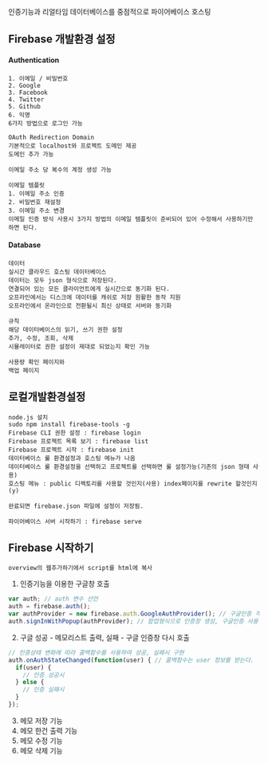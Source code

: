 인증기능과
리얼타임 데이터베이스를 중점적으로
파이어베이스 호스팅
## Firebase 개발환경 설정

#### Authentication
```
1. 이메일 / 비밀번호
2. Google
3. Facebook
4. Twitter
5. Github
6. 익명
6가지 방법으로 로그인 가능
```

```
OAuth Redirection Domain
기본적으로 localhost와 프로젝트 도메인 제공
도메인 추가 가능
```

```
이메일 주소 당 복수의 계정 생성 가능
```

```
이메일 템플릿
1. 이메일 주소 인증
2. 비밀번호 재설정
3. 이메일 주소 변경
이메일 인증 방식 사용시 3가지 방법의 이메일 템플릿이 준비되어 있어 수정해서 사용하기만 하면 된다.
```
#### Database
```
데이터
실시간 클라우드 호스팅 데이터베이스
데이터는 모두 json 형식으로 저장된다.
연결되어 있는 모든 클라이언트에게 실시간으로 동기화 된다.
오프라인에서는 디스크에 데이터를 캐쉬로 저장 원활한 동작 지원
오프라인에서 온라인으로 전환될시 최신 상태로 서버와 동기화
```

```
규칙
해당 데이터베이스의 읽기, 쓰기 권한 설정
추가, 수정, 조회, 삭제
시뮬레이터로 권한 설정이 제대로 되었는지 확인 가능
```

```
사용량 확인 페이지와
백업 페이지
```

## 로컬개발환경설정
```
node.js 설치
sudo npm install firebase-tools -g
Firebase CLI 권한 설정 : firebase login
Firebase 프로젝트 목록 보기 : firebase list
Firebase 프로젝트 시작 : firebase init
데이터베이스 룰 환경설정과 호스팅 메뉴가 나옴
데이터베이스 룰 환경설정을 선택하고 프로젝트를 선택하면 룰 설정가능(기존의 json 형태 사용)
호스팅 메뉴 : public 디렉토리를 사용할 것인지(사용) index페이지를 rewrite 할것인지(y)

완료되면 firebase.json 파일에 설정이 저장됨.
```

```
파이어베이스 서버 시작하기 : firebase serve
```

## Firebase 시작하기
```
overview의 웹추가하기에서 script를 html에 복사
```

1. 인증기능을 이용한 구글창 호출
```js
var auth; // auth 변수 선언
auth = firebase.auth();
var authProvider = new firebase.auth.GoogleAuthProvider(); // 구글인증 객체 생성
auth.signInWithPopup(authProvider); // 팝업형식으로 인증창 생성, 구글인증 사용
```
2. 구글 성공 - 메모리스트 출력, 실패 - 구글 인증창 다시 호출
```js
// 인증상태 변화에 따라 콜백함수를 사용하여 성공, 실패시 구현
auth.onAuthStateChanged(function(user) { // 콜백함수는 user 정보를 받는다.
  if(user) {
    // 인증 성공시
  } else {
    // 인증 실패시
  }
});
```
3. 메모 저장 기능
4. 메모 한건 출력 기능
5. 메모 수정 기능
6. 메모 삭제 기능
